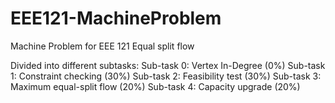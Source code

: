 # EEE121-MachineProblem
Machine Problem for EEE 121
Equal split flow

Divided into different subtasks:
Sub-task 0: Vertex In-Degree (0%)
Sub-task 1: Constraint checking (30%)
Sub-task 2: Feasibility test (30%)
Sub-task 3: Maximum equal-split flow (20%)
Sub-task 4: Capacity upgrade (20%)
